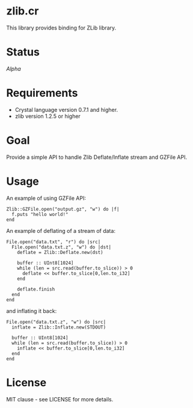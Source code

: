 # zlib.cr

This library provides binding for ZLib library.

# Status

*Alpha*

# Requirements

- Crystal language version 0.7.1 and higher.
- zlib version 1.2.5 or higher

# Goal

Provide a simple API to handle Zlib Deflate/Inflate stream and GZFile API.

# Usage

An example of using GZFile API:

```crystal
Zlib::GZFile.open("output.gz", "w") do |f|
  f.puts "hello world!"
end
```

An example of deflating of a stream of data:

```crystal
File.open("data.txt", "r") do |src|
  File.open("data.txt.z", "w") do |dst|
    deflate = Zlib::Deflate.new(dst)

    buffer :: UInt8[1024]
    while (len = src.read(buffer.to_slice)) > 0
      deflate << buffer.to_slice[0,len.to_i32]
    end

    deflate.finish
  end
end
```

and inflating it back:

```crystal
File.open("data.txt.z", "w") do |src|
  inflate = Zlib::Inflate.new(STDOUT)

  buffer :: UInt8[1024]
  while (len = src.read(buffer.to_slice)) > 0
    inflate << buffer.to_slice[0,len.to_i32]
  end
end
```

# License

MIT clause - see LICENSE for more details.

